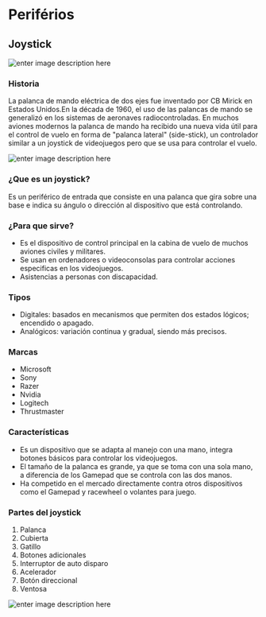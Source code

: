 # Periférios

## Joystick

![enter image description here](https://images-na.ssl-images-amazon.com/images/I/41E26NBF2ZL._SY450_.jpg)

### Historia
La palanca de mando eléctrica de dos ejes fue inventado por CB Mirick en Estados Unidos.En la década de 1960, el uso de las palancas de mando se generalizó en los sistemas de aeronaves radiocontroladas. En muchos aviones modernos la palanca de mando ha recibido una nueva vida útil para el control de vuelo en forma de "palanca lateral" (side-stick), un controlador similar a un joystick de videojuegos pero que se usa para controlar el vuelo.


![enter image description here](https://upload.wikimedia.org/wikipedia/commons/thumb/e/e8/Prototype_Gemini_Hand_Controller.jpg/220px-Prototype_Gemini_Hand_Controller.jpg)

### ¿Que es un joystick?

Es un periférico de entrada que consiste en una palanca que gira sobre una base e indica su ángulo o dirección al dispositivo que está controlando.


### ¿Para que sirve?

 - Es el dispositivo de control principal en la cabina de vuelo de
   muchos aviones civiles y militares. 
 - Se usan en ordenadores o
   videoconsolas para controlar acciones especificas en los   videojuegos.
 - Asistencias a personas con discapacidad.



### Tipos

 - Digitales: basados en mecanismos que permiten dos estados lógicos; encendido o apagado.
 - Analógicos: variación continua y gradual, siendo más precisos.

### Marcas 

 - Microsoft
 - Sony
 - Razer
 - Nvidia
 - Logitech
 - Thrustmaster

### Características

 - Es un dispositivo que se adapta al manejo con una mano, integra botones básicos para controlar los videojuegos.
 - El tamaño de la palanca es grande, ya que se toma con una sola mano, a diferencia de los Gamepad que se controla con las dos manos.
 - Ha competido en el mercado  directamente contra otros dispositivos como el Gamepad y racewheel o volantes para juego.

### Partes del joystick

 1. Palanca
 2. Cubierta
 3. Gatillo
 4. Botones adicionales
 5. Interruptor de auto disparo
 6. Acelerador
 7. Botón direccional
 8. Ventosa

![enter image description here](https://upload.wikimedia.org/wikipedia/commons/thumb/d/dd/Joyopis.svg/200px-Joyopis.svg.png)
